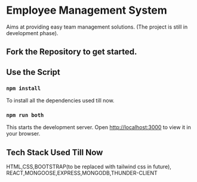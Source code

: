 # Employee Management System

Aims at providing easy team management solutions.
(The project is still in development phase).

## Fork the Repository to get started.

## Use the Script

### `npm install`
To install all the dependencies used till now.

### `npm run both`
This starts the development server.
Open [http://localhost:3000](http://localhost:3000) to view it in your browser.

## Tech Stack Used Till Now
HTML,CSS,BOOTSTRAP(to be replaced with tailwind css in future),\
REACT,MONGOOSE,EXPRESS,MONGODB,THUNDER-CLIENT

